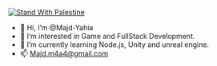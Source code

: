 [![Stand With Palestine](https://raw.githubusercontent.com/TheBSD/StandWithPalestine/main/banner-no-action.svg)](https://thebsd.github.io/StandWithPalestine)


- 👋 Hi, I’m @Majd-Yahia
- 👀 I’m interested in Game and FullStack Development.
- 🌱 I’m currently learning Node.js, Unity and unreal engine.
- 📫 Majd.m4a4@gmail.com
